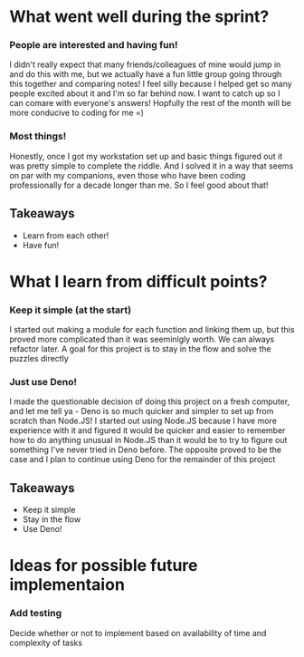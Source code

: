 # What went well during the sprint?

### People are interested and having fun!

I didn't really expect that many friends/colleagues of mine would 
jump in and do this with me, but we actually have a fun little group 
going through this together and comparing notes! I feel silly 
because I helped get so many people excited about it and I'm so far 
behind now. I want to catch up so I can comare with everyone's 
answers! Hopfully the rest of the month will be more conducive to 
coding for me =)

### Most things!

Honestly, once I got my workstation set up and basic things figured 
out it was pretty simple to complete the riddle. And I solved it in 
a way that seems on par with my companions, even those who have been
coding professionally for a decade longer than me. So I feel good 
about that!

## Takeaways

* Learn from each other!
* Have fun!

# What I learn from difficult points?

### Keep it simple (at the start)

I started out making a module for each function and linking them up, 
but this proved more complicated than it was seeminlgly worth. We 
can always refactor later. A goal for this project is to stay in the
flow and solve the puzzles directly

### Just use Deno!

I made the questionable decision of doing this project on a fresh 
computer, and let me tell ya - Deno is so much quicker and 
simpler to set up from scratch than Node.JS! I started out using
Node.JS because I have more experience with it and figured it would
be quicker and easier to remember how to do anything unusual in 
Node.JS than it would be to try to figure out something I've never 
tried in Deno before. The opposite proved to be the case and I plan 
to continue using Deno for the remainder of this project

## Takeaways

* Keep it simple
* Stay in the flow
* Use Deno!

# Ideas for possible future implementaion

### Add testing
Decide whether or not to implement based on availability of 
time and complexity of tasks